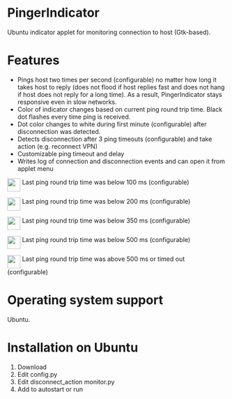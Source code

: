 # PingerIndicator

Ubuntu indicator applet for monitoring connection to host (Gtk-based).

# Features

- Pings host two times per second (configurable) no matter how long it takes host to reply (does not flood if host replies fast and does not hang if host does not reply for a long time). As a result, PingerIndicator stays responsive even in slow networks.
- Color of indicator changes based on current ping round trip time. Black dot flashes every time ping is received.
- Dot color changes to white during first minute (configurable) after disconnection was detected.
- Detects disconnection after 3 ping timeouts (configurable) and take action (e.g. reconnect VPN)
- Customizable ping timeout and delay
- Writes log of connection and disconnection events and can open it from applet menu

<img src=https://i.imgur.com/8CyK7XH.png align=top width=30> Last ping round trip time was below 100 ms (configurable)

<img src=https://i.imgur.com/wvyKZQi.png align=top width=30> Last ping round trip time was below 200 ms (configurable)

<img src=https://i.imgur.com/TO4BdU3.png align=top width=30> Last ping round trip time was below 350 ms (configurable)

<img src=https://i.imgur.com/dSU0463.png align=top width=30> Last ping round trip time was below 500 ms (configurable)

<img src=https://i.imgur.com/sWazN2B.png align=top width=30> Last ping round trip time was above 500 ms or timed out (configurable)

# Operating system support

Ubuntu.

# Installation on Ubuntu

1. Download
2. Edit config.py
3. Edit disconnect_action monitor.py
4. Add to autostart or run
